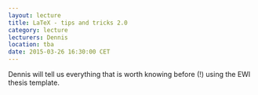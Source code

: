 ```yaml
---
layout: lecture
title: LaTeX - tips and tricks 2.0
category: lecture
lecturers: Dennis
location: tba
date: 2015-03-26 16:30:00 CET
---
```


Dennis will tell us everything that is worth knowing before (!) using the EWI thesis template.
